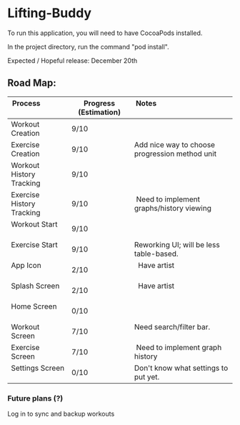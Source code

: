 # Lifting-Buddy

To run this application, you will need to have CocoaPods installed.

In the project directory, run the command "pod install".

Expected / Hopeful release: December 20th

## Road Map:

| Process                   | Progress (Estimation) | Notes                                          |
|---------------------------|-----------------------|------------------------------------------------|
| Workout Creation          | 9/10                  |                                                |
| Exercise Creation         | 9/10                  | Add nice way to choose progression method unit |
| Workout History Tracking  | 9/10                  |                                                |
| Exercise History Tracking | 9/10                  | Need to implement graphs/history viewing       |
| Workout Start             | 9/10                  |                                                |
| Exercise Start            | 9/10                  | Reworking UI; will be less table-based.        |
| App Icon                  | 2/10                  |  Have artist                                   |
| Splash Screen             | 2/10                  |  Have artist                                   |
| Home Screen               | 0/10                  |                                                |
| Workout Screen            | 7/10                  | Need search/filter bar.                        |
| Exercise Screen           | 7/10                  | Need to implement graph history                |
| Settings Screen           | 0/10                  | Don't know what settings to put yet.           |


### Future plans (?)
Log in to sync and backup workouts


